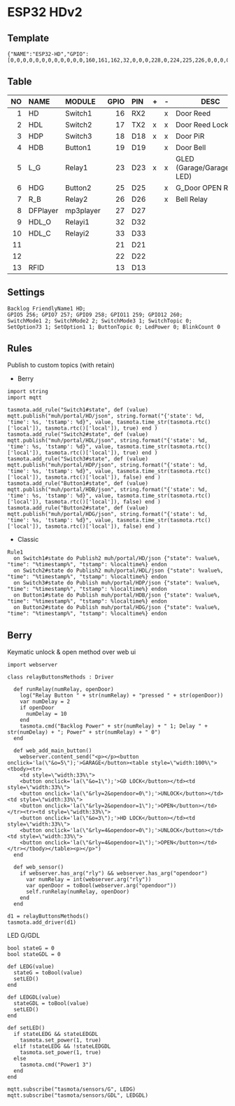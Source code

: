 # ESP32 HDv2

## Template

```
{"NAME":"ESP32-HD","GPIO":[0,0,0,0,0,0,0,0,0,0,0,0,160,161,162,32,0,0,0,228,0,224,225,226,0,0,0,0,227,0,0,0,0,0,0,0],"FLAG":0,"BASE":1}
```

## Table

| NO | NAME | MODULE | GPIO | PIN | + | - | DESC |
|--:|:--|:--|--:|:--|---|---|---|
| 1 | HD | Switch1 | 16 | RX2 | | x | Door Reed |
| 2 | HDL | Switch2 | 17 | TX2 | x | x | Door Reed Lock |
| 3 | HDP | Switch3 | 18 | D18 | x | x | Door PiR |
| 4 | HDB | Button1 | 19 | D19 |   | x | Door Bell |
| 5 | L_G | Relay1 | 23 | D23 | x | x | GLED (Garage/GarageDoor LED) |
| 6 | HDG | Button2 | 25 | D25 |   | x | G_Door OPEN Relay |
| 7 | R_B | Relay2 | 26 | D26 | | x | Bell Relay |
| 8 | DFPlayer | mp3player | 27 | D27 | | | |
| 9 | HDL_O | Relayi1 | 32 | D32 | | | |
| 10 | HDL_C | Relayi2 | 33 | D33 | | | |
| 11 | | | 21 | D21 | | | |
| 12 | | | 22 | D22 | | | |
| 13 | RFID | | 13 | D13 | | | |

## Settings

```
Backlog FriendlyName1 HD; 
GPIO5 256; GPIO7 257; GPIO9 258; GPIO11 259; GPIO12 260;
SwitchMode1 2; SwitchMode2 2; SwitchMode3 1; SwitchTopic 0;
SetOption73 1; SetOption1 1; ButtonTopic 0; LedPower 0; BlinkCount 0
```

## Rules

Publish to custom topics (with retain)
- Berry
```
import string
import mqtt

tasmota.add_rule("Switch1#state", def (value) mqtt.publish("muh/portal/HD/json", string.format("{'state': %d, 'time': %s, 'tstamp': %d}", value, tasmota.time_str(tasmota.rtc()['local']), tasmota.rtc()['local']), true) end )
tasmota.add_rule("Switch2#state", def (value) mqtt.publish("muh/portal/HDL/json", string.format("{'state': %d, 'time': %s, 'tstamp': %d}", value, tasmota.time_str(tasmota.rtc()['local']), tasmota.rtc()['local']), true) end )
tasmota.add_rule("Switch3#state", def (value) mqtt.publish("muh/portal/HDP/json", string.format("{'state': %d, 'time': %s, 'tstamp': %d}", value, tasmota.time_str(tasmota.rtc()['local']), tasmota.rtc()['local']), false) end )
tasmota.add_rule("Button1#state", def (value) mqtt.publish("muh/portal/HDB/json", string.format("{'state': %d, 'time': %s, 'tstamp': %d}", value, tasmota.time_str(tasmota.rtc()['local']), tasmota.rtc()['local']), false) end )
tasmota.add_rule("Button2#state", def (value) mqtt.publish("muh/portal/HDG/json", string.format("{'state': %d, 'time': %s, 'tstamp': %d}", value, tasmota.time_str(tasmota.rtc()['local']), tasmota.rtc()['local']), false) end )
```
- Classic
```
Rule1
  on Switch1#state do Publish2 muh/portal/HD/json {"state": %value%, "time": "%timestamp%", "tstamp": %localtime%} endon
  on Switch2#state do Publish2 muh/portal/HDL/json {"state": %value%, "time": "%timestamp%", "tstamp": %localtime%} endon
  on Switch3#state do Publish muh/portal/HDP/json {"state": %value%, "time": "%timestamp%", "tstamp": %localtime%} endon
  on Button1#state do Publish muh/portal/HDB/json {"state": %value%, "time": "%timestamp%", "tstamp": %localtime%} endon
  on Button2#state do Publish muh/portal/HDG/json {"state": %value%, "time": "%timestamp%", "tstamp": %localtime%} endon
```

## Berry

Keymatic unlock & open method over web ui

```
import webserver

class relayButtonsMethods : Driver

  def runRelay(numRelay, openDoor)
    log("Relay Button " + str(numRelay) + "pressed " + str(openDoor))
    var numDelay = 2
    if openDoor
      numDelay = 10
    end
    tasmota.cmd("Backlog Power" + str(numRelay) + " 1; Delay " + str(numDelay) + "; Power" + str(numRelay) + " 0")
  end

  def web_add_main_button()
    webserver.content_send("<p></p><button onclick='la(\"&o=5\");'>GARAGE</button><table style=\"width:100%\"><tbody><tr>
    <td style=\"width:33%\">
    <button onclick='la(\"&o=1\");'>GD LOCK</button></td><td style=\"width:33%\">
    <button onclick='la(\"&rly=2&opendoor=0\");'>UNLOCK</button></td><td style=\"width:33%\">
    <button onclick='la(\"&rly=2&opendoor=1\");'>OPEN</button></td></tr><tr><td style=\"width:33%\">
    <button onclick='la(\"&o=3\");'>HD LOCK</button></td><td style=\"width:33%\">
    <button onclick='la(\"&rly=4&opendoor=0\");'>UNLOCK</button></td><td style=\"width:33%\">
    <button onclick='la(\"&rly=4&opendoor=1\");'>OPEN</button></td></tr></tbody></table><p></p>")
  end

  def web_sensor()
    if webserver.has_arg("rly") && webserver.has_arg("opendoor")
      var numRelay = int(webserver.arg("rly"))
      var openDoor = toBool(webserver.arg("opendoor"))
      self.runRelay(numRelay, openDoor)
    end
  end
  
d1 = relayButtonsMethods()
tasmota.add_driver(d1)
```

LED G/GDL

```
bool stateG = 0
bool stateGDL = 0

def LEDG(value)
  stateG = toBool(value)
  setLED()
end

def LEDGDL(value)
  stateGDL = toBool(value)
  setLED()
end

def setLED()
  if stateLEDG && stateLEDGDL
    tasmota.set_power(1, true)
  elif !stateLEDG && !stateLEDGDL
    tasmota.set_power(1, true)
  else 
    tasmota.cmd("Power1 3") 
  end
end

mqtt.subscribe("tasmota/sensors/G", LEDG)
mqtt.subscribe("tasmota/sensors/GDL", LEDGDL)
```
